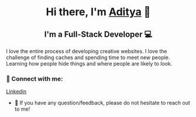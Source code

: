 <h1 align="center">
Hi there, I'm <a href="https://adityasahrawat.vercel.app/" target="_blank" rel="noreferrer">Aditya</a> 👋
</h1>

<h2 align="center">
I'm a Full-Stack Developer 💻
</h2> 

I love the entire process of developing creative websites. I love the challenge of finding caches and spending time to meet new people. Learning how people hide things and where people are likely to look.

### 🤝 Connect with me:
<a href="https://www.linkedin.com/in/adityasahrawat" target="_blank" rel="noreferrer">Linkedin</a> 
</br>
- 💬 If you have any question/feedback, please do not hesitate to reach out to me!

